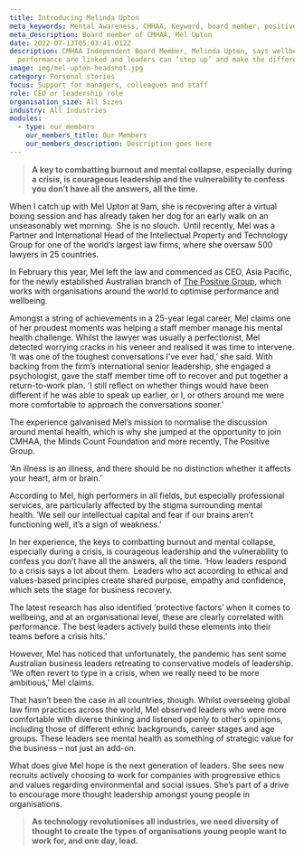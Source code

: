 ```yaml
---
title: Introducing Melinda Upton
meta_keywords: Mental Awareness, CMHAA, Keyword, board member, positive group
meta_description: Board member of CMHAA, Mel Upton
date: 2022-07-13T05:03:41.012Z
description: CMHAA Independent Board Member, Melinda Upton, says wellbeing and
  performance are linked and leaders can ‘step up’ and make the difference.
image: img/mel-upton-headshot.jpg
category: Personal stories
focus: Support for managers, colleagues and staff
role: CEO or leadership role
organisation_size: All Sizes
industry: All Industries
modules:
  - type: our_members
    our_members_title: Our Members
    our_members_description: Description goes here
---
```



> **A key to combatting burnout and mental collapse, especially during a crisis, is courageous leadership and the vulnerability to confess you don’t have all the answers, all the time.**



When I catch up with Mel Upton at 9am, she is recovering after a virtual boxing session and has already taken her dog for an early walk on an unseasonably wet morning.  She is no slouch.  Until recently, Mel was a Partner and International Head of the Intellectual Property and Technology Group for one of the world’s largest law firms, where she oversaw 500 lawyers in 25 countries. 

In February this year, Mel left the law and commenced as CEO, Asia Pacific, for the newly established Australian branch of [The Positive Group](https://positivegroup.org), which works with organisations around the world to optimise performance and wellbeing.

Amongst a string of achievements in a 25-year legal career, Mel claims one of her proudest moments was helping a staff member manage his mental health challenge. Whilst the lawyer was usually a perfectionist, Mel detected worrying cracks in his veneer and realised it was time to intervene. ‘It was one of the toughest conversations I’ve ever had,’ she said. With backing from the firm’s international senior leadership, she engaged a psychologist, gave the staff member time off to recover and put together a return-to-work plan. ‘I still reflect on whether things would have been different if he was able to speak up earlier, or I, or others around me were more comfortable to approach the conversations sooner.’  

The experience galvanised Mel’s mission to normalise the discussion around mental health, which is why she jumped at the opportunity to join CMHAA, the Minds Count Foundation and more recently, The Positive Group.

‘An illness is an illness, and there should be no distinction whether it affects your heart, arm or brain.’ 

According to Mel, high performers in all fields, but especially professional services, are particularly affected by the stigma surrounding mental health. ‘We sell our intellectual capital and fear if our brains aren’t functioning well, it’s a sign of weakness.’ 

In her experience, the keys to combatting burnout and mental collapse, especially during a crisis, is courageous leadership and the vulnerability to confess you don’t have all the answers, all the time. ‘How leaders respond to a crisis says a lot about them.  Leaders who act according to ethical and values-based principles create shared purpose, empathy and confidence, which sets the stage for business recovery.

The latest research has also identified ‘protective factors’ when it comes to wellbeing, and at an organisational level, these are clearly correlated with performance. The best leaders actively build these elements into their teams before a crisis hits.’

However, Mel has noticed that unfortunately, the pandemic has sent some Australian business leaders retreating to conservative models of leadership. ‘We often revert to type in a crisis, when we really need to be more ambitious,’ Mel claims. 

That hasn’t been the case in all countries, though. Whilst overseeing global law firm practices across the world, Mel observed leaders who were more comfortable with diverse thinking and listened openly to other’s opinions, including those of different ethnic backgrounds, career stages and age groups. These leaders see mental health as something of strategic value for the business – not just an add-on.  

What does give Mel hope is the next generation of leaders. She sees new recruits actively choosing to work for companies with progressive ethics and values regarding environmental and social issues. She’s part of a drive to encourage more thought leadership amongst young people in organisations.  

> **As technology revolutionises all industries, we need diversity of thought to create the types of organisations young people want to work for, and one day, lead.**